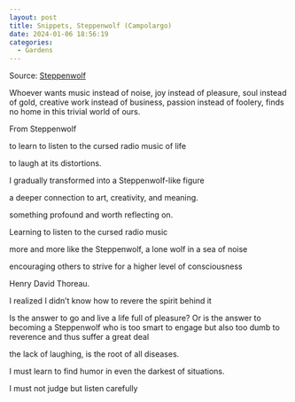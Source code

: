 ```yaml
---
layout: post
title: Snippets, Steppenwolf (Campolargo)
date: 2024-01-06 18:56:19
categories:
  - Gardens
---
```

Source: [Steppenwolf](https://www.juandavidcampolargo.com/blog/steppenwolf)

Whoever wants music instead of noise, joy instead of pleasure, soul instead of gold, creative work instead of business, passion instead of foolery, finds no home in this trivial world of ours.

From Steppenwolf


to learn to listen to the cursed radio music of life

to laugh at its distortions.


I gradually transformed into a Steppenwolf-like figure

a deeper connection to art, creativity, and meaning.

something profound and worth reflecting on.

Learning to listen to the cursed radio music 

more and more like the Steppenwolf, a lone wolf in a sea of noise
 
encouraging others to strive for a higher level of consciousness 

Henry David Thoreau.

I realized I didn’t know how to revere the spirit behind it

Is the answer to go and live a life full of pleasure? Or is the answer to becoming a Steppenwolf who is too smart to engage but also too dumb to reverence and thus suffer a great deal

the lack of laughing, is the root of all diseases.

I must learn to find humor in even the darkest of situations.

I must not judge but listen carefully

